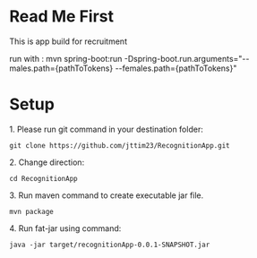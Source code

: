 # Read Me First
This is app build for recruitment 
<p>run with : mvn spring-boot:run -Dspring-boot.run.arguments="--males.path={pathToTokens} --females.path={pathToTokens}"

# Setup
<p>1. Please run git command in your destination folder:

 ```git clone https://github.com/jttim23/RecognitionApp.git```
<p>2. Change direction:

```cd RecognitionApp```
<p>3. Run maven command to create executable jar file.

```mvn package```
<p>4. Run fat-jar using command:

```java -jar target/recognitionApp-0.0.1-SNAPSHOT.jar```